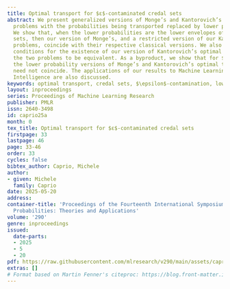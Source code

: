```yaml
---
title: Optimal transport for $ε$-contaminated credal sets
abstract: We present generalized versions of Monge’s and Kantorovich’s optimal transport
  problems with the probabilities being transported replaced by lower probabilities.
  We show that, when the lower probabilities are the lower envelopes of $\epsilon$-contaminated
  sets, then our version of Monge’s, and a restricted version of our Kantorovich’s
  problems, coincide with their respective classical versions. We also give sufficient
  conditions for the existence of our version of Kantorovich’s optimal plan, and for
  the two problems to be equivalent. As a byproduct, we show that for $\epsilon$-contaminations
  the lower probability versions of Monge’s and Kantorovich’s optimal transport problems
  need not coincide. The applications of our results to Machine Learning and Artificial
  Intelligence are also discussed.
keywords: optimal transport, credal sets, $\epsilon$-contamination, lower probabilities
layout: inproceedings
series: Proceedings of Machine Learning Research
publisher: PMLR
issn: 2640-3498
id: caprio25a
month: 0
tex_title: Optimal transport for $ε$-contaminated credal sets
firstpage: 33
lastpage: 46
page: 33-46
order: 33
cycles: false
bibtex_author: Caprio, Michele
author:
- given: Michele
  family: Caprio
date: 2025-05-20
address:
container-title: 'Proceedings of the Fourteenth International Symposium on Imprecise
  Probabilities: Theories and Applications'
volume: '290'
genre: inproceedings
issued:
  date-parts:
  - 2025
  - 5
  - 20
pdf: https://raw.githubusercontent.com/mlresearch/v290/main/assets/caprio25a/caprio25a.pdf
extras: []
# Format based on Martin Fenner's citeproc: https://blog.front-matter.io/posts/citeproc-yaml-for-bibliographies/
---
```

